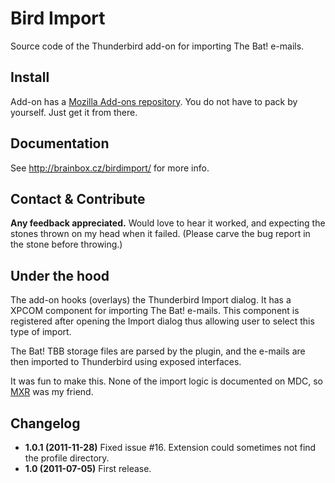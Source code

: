 # Bird Import

Source code of the Thunderbird add-on for importing The Bat! e-mails.

## Install

Add-on has a [Mozilla Add-ons repository](https://addons.mozilla.org/thunderbird/addon/birdimport/). You do not have to pack by yourself. Just get it from there.

## Documentation

See http://brainbox.cz/birdimport/ for more info.

## Contact & Contribute

**Any feedback appreciated.** Would love to hear it worked, and expecting the stones thrown on my head when it failed. (Please carve the bug report in the stone before throwing.)

## Under the hood

The add-on hooks (overlays) the Thunderbird Import dialog. It has a XPCOM component for importing The Bat! e-mails. This component is registered after opening the Import dialog thus allowing user to select this type of import.

The Bat! TBB storage files are parsed by the plugin, and the e-mails are then imported to Thunderbird using exposed interfaces.

It was fun to make this. None of the import logic is documented on MDC, so [MXR](http://mxr.mozilla.org/comm-central/source/mailnews/import/) was my friend.

## Changelog

* **1.0.1 (2011-11-28)**
  Fixed issue #16. Extension could sometimes not find the profile directory.
* **1.0 (2011-07-05)**
  First release.
